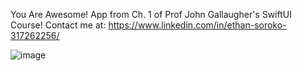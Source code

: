 You Are Awesome! App from Ch. 1 of Prof John Gallaugher's SwiftUI Course!
Contact me at: https://www.linkedin.com/in/ethan-soroko-317262256/

![image](https://github.com/user-attachments/assets/ca4ba472-3ed4-4cdb-898a-6fbb93d03e1d)
